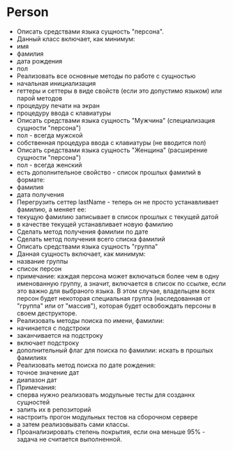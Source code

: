 # Person

 * Описать средствами языка сущность "персона".
  * Данный класс включает, как минимум:
   * имя
   * фамилия
   * дата рождения
   * пол
  * Реализовать все основные методы по работе с сущностью
   * начальная инициализация
   * геттеры и сеттеры в виде свойств (если это допустимо языком) или парой методов
   * процедуру печати на экран
   * процедуру ввода с клавиатуры
 * Описать средствами языка сущность "Мужчина" (специализация сущности "персона")
  * пол - всегда мужской
  * собственная процедура ввода с клавиатуры (не вводится пол)
 * Описать средствами языка сущность "Женщина" (расширение сущности "персона")
  * пол - всегда женский
  * есть дополнительное свойство - список прошлых фамилий в формате:
  * фамилия
  * дата получения
  * Перегрузить сеттер lastName - теперь он не просто устанавливает фамилию, а меняет ее:
   * текущую фамилию записывает в список прошлых с текущей датой
   * в качестве текущей устанавливает новую фамилию
  * Сделать метод получения фамилии по дате
  * Сделать метод получения всего списка фамилий
 * Описать средствами языка сущность "группа"
  * Данная сущность включает, как минимум:
   * название группы
   * список персон
   * примечание: каждая персона может включаться более чем в одну именованную группу, а значит, включается в список по ссылке, если это важно для выбраного языка. В этом случае, владельцем всех персон будет некоторая специальная группа (наследованная от "группа" или от "массив"), которая будет освобождать персоны в своем деструкторе.
  * Реализовать методы поиска по имени, фамилии:
   * начинается с подстроки
   * заканчивается на подстроку
   * включает подстроку
   * дополнительный флаг для поиска по фамилии: искать в прошлых фамилиях
  * Реализовать метод поиска по дате рождения:
   * точное значение дат
   * диапазон дат
 * Примечания:
  * сперва нужно реализовать модульные тесты для созданнх сущностей
  * залить их в репозиторий
  * настроить прогон модульных тестов на сборочном сервере
  * а затем реализовывать сами классы.
 * Проанализировать степень покрытия, если она меньше 95% - задача не считается выполненной.
